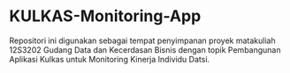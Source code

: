 # KULKAS-Monitoring-App
Repositori ini digunakan sebagai tempat penyimpanan proyek matakuliah 12S3202 Gudang Data dan Kecerdasan Bisnis dengan topik Pembangunan Aplikasi Kulkas untuk Monitoring Kinerja Individu Datsi.
